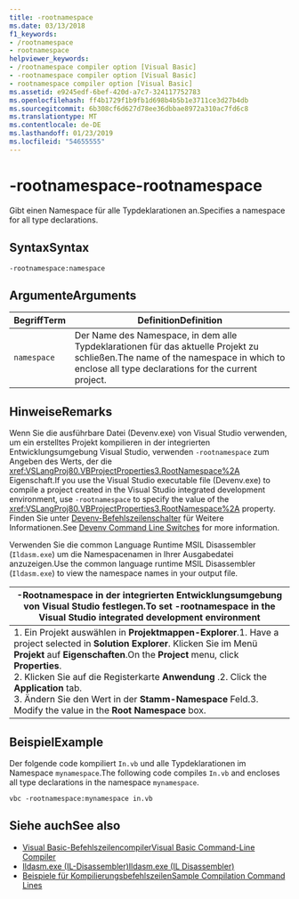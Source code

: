```yaml
---
title: -rootnamespace
ms.date: 03/13/2018
f1_keywords:
- /rootnamespace
- rootnamespace
helpviewer_keywords:
- /rootnamespace compiler option [Visual Basic]
- -rootnamespace compiler option [Visual Basic]
- rootnamespace compiler option [Visual Basic]
ms.assetid: e9245edf-6bef-420d-a7c7-324117752783
ms.openlocfilehash: ff4b1729f1b9fb1d698b4b5b1e3711ce3d27b4db
ms.sourcegitcommit: 6b308cf6d627d78ee36dbbae8972a310ac7fd6c8
ms.translationtype: MT
ms.contentlocale: de-DE
ms.lasthandoff: 01/23/2019
ms.locfileid: "54655555"
---
```

# <a name="-rootnamespace"></a><span data-ttu-id="f51b0-102">-rootnamespace</span><span class="sxs-lookup"><span data-stu-id="f51b0-102">-rootnamespace</span></span>
<span data-ttu-id="f51b0-103">Gibt einen Namespace für alle Typdeklarationen an.</span><span class="sxs-lookup"><span data-stu-id="f51b0-103">Specifies a namespace for all type declarations.</span></span>  
  
## <a name="syntax"></a><span data-ttu-id="f51b0-104">Syntax</span><span class="sxs-lookup"><span data-stu-id="f51b0-104">Syntax</span></span>  
  
```  
-rootnamespace:namespace  
```  
  
## <a name="arguments"></a><span data-ttu-id="f51b0-105">Argumente</span><span class="sxs-lookup"><span data-stu-id="f51b0-105">Arguments</span></span>  
  
|<span data-ttu-id="f51b0-106">Begriff</span><span class="sxs-lookup"><span data-stu-id="f51b0-106">Term</span></span>|<span data-ttu-id="f51b0-107">Definition</span><span class="sxs-lookup"><span data-stu-id="f51b0-107">Definition</span></span>|  
|---|---|  
|`namespace`|<span data-ttu-id="f51b0-108">Der Name des Namespace, in dem alle Typdeklarationen für das aktuelle Projekt zu schließen.</span><span class="sxs-lookup"><span data-stu-id="f51b0-108">The name of the namespace in which to enclose all type declarations for the current project.</span></span>|  
  
## <a name="remarks"></a><span data-ttu-id="f51b0-109">Hinweise</span><span class="sxs-lookup"><span data-stu-id="f51b0-109">Remarks</span></span>  
 <span data-ttu-id="f51b0-110">Wenn Sie die ausführbare Datei (Devenv.exe) von Visual Studio verwenden, um ein erstelltes Projekt kompilieren in der integrierten Entwicklungsumgebung Visual Studio, verwenden `-rootnamespace` zum Angeben des Werts, der die <xref:VSLangProj80.VBProjectProperties3.RootNamespace%2A> Eigenschaft.</span><span class="sxs-lookup"><span data-stu-id="f51b0-110">If you use the Visual Studio executable file (Devenv.exe) to compile a project created in the Visual Studio integrated development environment, use `-rootnamespace` to specify the value of the <xref:VSLangProj80.VBProjectProperties3.RootNamespace%2A> property.</span></span> <span data-ttu-id="f51b0-111">Finden Sie unter [Devenv-Befehlszeilenschalter](/visualstudio/ide/reference/devenv-command-line-switches) für Weitere Informationen.</span><span class="sxs-lookup"><span data-stu-id="f51b0-111">See [Devenv Command Line Switches](/visualstudio/ide/reference/devenv-command-line-switches) for more information.</span></span>  
  
 <span data-ttu-id="f51b0-112">Verwenden Sie die common Language Runtime MSIL Disassembler (`Ildasm.exe`) um die Namespacenamen in Ihrer Ausgabedatei anzuzeigen.</span><span class="sxs-lookup"><span data-stu-id="f51b0-112">Use the common language runtime MSIL Disassembler (`Ildasm.exe`) to view the namespace names in your output file.</span></span>  
  
|<span data-ttu-id="f51b0-113">-Rootnamespace in der integrierten Entwicklungsumgebung von Visual Studio festlegen.</span><span class="sxs-lookup"><span data-stu-id="f51b0-113">To set -rootnamespace in the Visual Studio integrated development environment</span></span>|  
|---|  
|<span data-ttu-id="f51b0-114">1.  Ein Projekt auswählen in **Projektmappen-Explorer**.</span><span class="sxs-lookup"><span data-stu-id="f51b0-114">1.  Have a project selected in **Solution Explorer**.</span></span> <span data-ttu-id="f51b0-115">Klicken Sie im Menü **Projekt** auf **Eigenschaften**.</span><span class="sxs-lookup"><span data-stu-id="f51b0-115">On the **Project** menu, click **Properties**.</span></span> <br /><span data-ttu-id="f51b0-116">2.  Klicken Sie auf die Registerkarte **Anwendung** .</span><span class="sxs-lookup"><span data-stu-id="f51b0-116">2.  Click the **Application** tab.</span></span><br /><span data-ttu-id="f51b0-117">3.  Ändern Sie den Wert in der **Stamm-Namespace** Feld.</span><span class="sxs-lookup"><span data-stu-id="f51b0-117">3.  Modify the value in the **Root Namespace** box.</span></span>|  
  
## <a name="example"></a><span data-ttu-id="f51b0-118">Beispiel</span><span class="sxs-lookup"><span data-stu-id="f51b0-118">Example</span></span>  
 <span data-ttu-id="f51b0-119">Der folgende code kompiliert `In.vb` und alle Typdeklarationen im Namespace `mynamespace`.</span><span class="sxs-lookup"><span data-stu-id="f51b0-119">The following code compiles `In.vb` and encloses all type declarations in the namespace `mynamespace`.</span></span>  
  
```console
vbc -rootnamespace:mynamespace in.vb  
```  
  
## <a name="see-also"></a><span data-ttu-id="f51b0-120">Siehe auch</span><span class="sxs-lookup"><span data-stu-id="f51b0-120">See also</span></span>

- [<span data-ttu-id="f51b0-121">Visual Basic-Befehlszeilencompiler</span><span class="sxs-lookup"><span data-stu-id="f51b0-121">Visual Basic Command-Line Compiler</span></span>](../../../visual-basic/reference/command-line-compiler/index.md)
- [<span data-ttu-id="f51b0-122">Ildasm.exe (IL-Disassembler)</span><span class="sxs-lookup"><span data-stu-id="f51b0-122">Ildasm.exe (IL Disassembler)</span></span>](../../../framework/tools/ildasm-exe-il-disassembler.md)
- [<span data-ttu-id="f51b0-123">Beispiele für Kompilierungsbefehlszeilen</span><span class="sxs-lookup"><span data-stu-id="f51b0-123">Sample Compilation Command Lines</span></span>](../../../visual-basic/reference/command-line-compiler/sample-compilation-command-lines.md)
